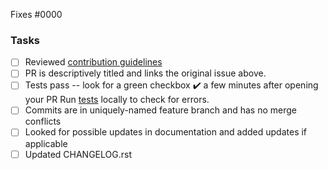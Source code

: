 <!-- Delete Template sections if unneccesary -->
<!-- Add issue number here (We encourage you to create the Issue First) -->
<!-- You can also link the issue in Commit Messages -->

Fixes #0000

<!--
Make sure these boxes are checked before your pull request (PR) is ready to be reviewed and merged. Thanks!
* [x] - Checked Box
* [ ] - Unchecked Box
-->

### Tasks

- [ ] Reviewed
      [contribution guidelines](https://github.com/aboutcode-org/scancode-workbench/blob/develop/CONTRIBUTING.rst)
- [ ] PR is descriptively titled and links the original issue above.
- [ ] Tests pass -- look for a green checkbox ✔️ a few minutes after opening
      your PR Run
      [tests](https://github.com/aboutcode-org/scancode-workbench?tab=readme-ov-file#testing)
      locally to check for errors.
- [ ] Commits are in uniquely-named feature branch and has no merge conflicts
- [ ] Looked for possible updates in documentation and added updates if
      applicable
- [ ] Updated CHANGELOG.rst
<!--
We're happy to help you get this ready -- don't be afraid to ask for help, and **don't be discouraged**
if your tests fail at first!
If tests do fail, click on the red `X` to learn why by reading the logs.
Thanks!
-->

<!-- Don't forget to Signoff -->
